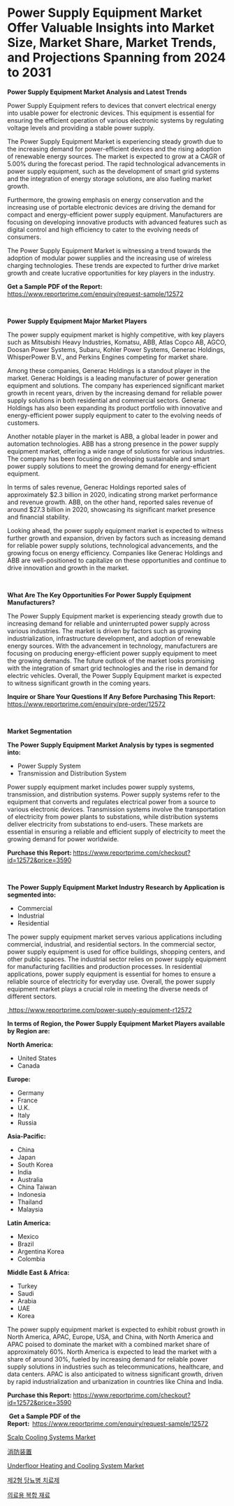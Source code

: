 <p><h1>Power Supply Equipment Market Offer Valuable Insights into Market Size, Market Share, Market Trends, and Projections Spanning from 2024 to 2031</h1></p><p><strong>Power Supply Equipment Market Analysis and Latest Trends</strong></p>
<p><p>Power Supply Equipment refers to devices that convert electrical energy into usable power for electronic devices. This equipment is essential for ensuring the efficient operation of various electronic systems by regulating voltage levels and providing a stable power supply.</p><p>The Power Supply Equipment Market is experiencing steady growth due to the increasing demand for power-efficient devices and the rising adoption of renewable energy sources. The market is expected to grow at a CAGR of 5.00% during the forecast period. The rapid technological advancements in power supply equipment, such as the development of smart grid systems and the integration of energy storage solutions, are also fueling market growth.</p><p>Furthermore, the growing emphasis on energy conservation and the increasing use of portable electronic devices are driving the demand for compact and energy-efficient power supply equipment. Manufacturers are focusing on developing innovative products with advanced features such as digital control and high efficiency to cater to the evolving needs of consumers.</p><p>The Power Supply Equipment Market is witnessing a trend towards the adoption of modular power supplies and the increasing use of wireless charging technologies. These trends are expected to further drive market growth and create lucrative opportunities for key players in the industry.</p></p>
<p><strong>Get a Sample PDF of the Report:&nbsp;</strong> <a href="https://www.reportprime.com/enquiry/request-sample/12572">https://www.reportprime.com/enquiry/request-sample/12572</a></p>
<p>&nbsp;</p>
<p><strong>Power Supply Equipment Major Market Players</strong></p>
<p><p>The power supply equipment market is highly competitive, with key players such as Mitsubishi Heavy Industries, Komatsu, ABB, Atlas Copco AB, AGCO, Doosan Power Systems, Subaru, Kohler Power Systems, Generac Holdings, WhisperPower B.V., and Perkins Engines competing for market share.</p><p>Among these companies, Generac Holdings is a standout player in the market. Generac Holdings is a leading manufacturer of power generation equipment and solutions. The company has experienced significant market growth in recent years, driven by the increasing demand for reliable power supply solutions in both residential and commercial sectors. Generac Holdings has also been expanding its product portfolio with innovative and energy-efficient power supply equipment to cater to the evolving needs of customers.</p><p>Another notable player in the market is ABB, a global leader in power and automation technologies. ABB has a strong presence in the power supply equipment market, offering a wide range of solutions for various industries. The company has been focusing on developing sustainable and smart power supply solutions to meet the growing demand for energy-efficient equipment.</p><p>In terms of sales revenue, Generac Holdings reported sales of approximately $2.3 billion in 2020, indicating strong market performance and revenue growth. ABB, on the other hand, reported sales revenue of around $27.3 billion in 2020, showcasing its significant market presence and financial stability.</p><p>Looking ahead, the power supply equipment market is expected to witness further growth and expansion, driven by factors such as increasing demand for reliable power supply solutions, technological advancements, and the growing focus on energy efficiency. Companies like Generac Holdings and ABB are well-positioned to capitalize on these opportunities and continue to drive innovation and growth in the market.</p></p>
<p>&nbsp;</p>
<p><strong>What Are The Key Opportunities For Power Supply Equipment Manufacturers?</strong></p>
<p><p>The Power Supply Equipment market is experiencing steady growth due to increasing demand for reliable and uninterrupted power supply across various industries. The market is driven by factors such as growing industrialization, infrastructure development, and adoption of renewable energy sources. With the advancement in technology, manufacturers are focusing on producing energy-efficient power supply equipment to meet the growing demands. The future outlook of the market looks promising with the integration of smart grid technologies and the rise in demand for electric vehicles. Overall, the Power Supply Equipment market is expected to witness significant growth in the coming years.</p></p>
<p><strong>Inquire or Share Your Questions If Any Before Purchasing This Report:</strong> <a href="https://www.reportprime.com/enquiry/pre-order/12572">https://www.reportprime.com/enquiry/pre-order/12572</a></p>
<p>&nbsp;</p>
<p><strong>Market Segmentation</strong></p>
<p><strong>The Power Supply Equipment Market Analysis by types is segmented into:</strong></p>
<p><ul><li>Power Supply System</li><li>Transmission and Distribution System</li></ul></p>
<p><p>Power supply equipment market includes power supply systems, transmission, and distribution systems. Power supply systems refer to the equipment that converts and regulates electrical power from a source to various electronic devices. Transmission systems involve the transportation of electricity from power plants to substations, while distribution systems deliver electricity from substations to end-users. These markets are essential in ensuring a reliable and efficient supply of electricity to meet the growing demand for power worldwide.</p></p>
<p><strong>Purchase this Report:&nbsp;</strong><a href="https://www.reportprime.com/checkout?id=12572&price=3590">https://www.reportprime.com/checkout?id=12572&price=3590</a></p>
<p>&nbsp;</p>
<p><strong>The Power Supply Equipment Market Industry Research by Application is segmented into:</strong></p>
<p><ul><li>Commercial</li><li>Industrial</li><li>Residential</li></ul></p>
<p><p>The power supply equipment market serves various applications including commercial, industrial, and residential sectors. In the commercial sector, power supply equipment is used for office buildings, shopping centers, and other public spaces. The industrial sector relies on power supply equipment for manufacturing facilities and production processes. In residential applications, power supply equipment is essential for homes to ensure a reliable source of electricity for everyday use. Overall, the power supply equipment market plays a crucial role in meeting the diverse needs of different sectors.</p></p>
<p><a href="https://www.reportprime.com/power-supply-equipment-r12572">&nbsp;https://www.reportprime.com/power-supply-equipment-r12572</a></p>
<p><strong>In terms of Region, the Power Supply Equipment Market Players available by Region are:</strong></p>
<p>
    <p> <strong> North America: </strong>
        <ul>
            <li>United States</li>
            <li>Canada</li>
        </ul>
        </p> 
    <p> <strong> Europe: </strong>
        <ul>
            <li>Germany</li>
            <li>France</li>
            <li>U.K.</li>
            <li>Italy</li>
            <li>Russia</li>
        </ul>
        </p> 
    <p> <strong> Asia-Pacific: </strong>
        <ul>
            <li>China</li>
            <li>Japan</li>
            <li>South Korea</li>
            <li>India</li>
            <li>Australia</li>
            <li>China Taiwan</li>
            <li>Indonesia</li>
            <li>Thailand</li>
            <li>Malaysia</li>
        </ul>
        </p> 
    <p> <strong> Latin America: </strong>
        <ul>
            <li>Mexico</li>
            <li>Brazil</li>
            <li>Argentina Korea</li>
            <li>Colombia</li>
        </ul>
        </p> 
    <p> <strong> Middle East & Africa: </strong>
        <ul>
            <li>Turkey</li>
            <li>Saudi</li>
            <li>Arabia</li>
            <li>UAE</li>
            <li>Korea</li>
        </ul>
    </p>
    </p>
<p><p>The power supply equipment market is expected to exhibit robust growth in North America, APAC, Europe, USA, and China, with North America and APAC poised to dominate the market with a combined market share of approximately 60%. North America is expected to lead the market with a share of around 30%, fueled by increasing demand for reliable power supply solutions in industries such as telecommunications, healthcare, and data centers. APAC is also anticipated to witness significant growth, driven by rapid industrialization and urbanization in countries like China and India.</p></p>
<p><strong>Purchase this Report: </strong><a href="https://www.reportprime.com/checkout?id=12572&price=3590">https://www.reportprime.com/checkout?id=12572&price=3590</a></p>
<p>&nbsp;<strong>Get a Sample PDF of the Report:&nbsp;&nbsp;</strong><a href="https://www.reportprime.com/enquiry/request-sample/12572">https://www.reportprime.com/enquiry/request-sample/12572</a></p>
<p><strong></strong></p>
<p><p><a href="https://www.linkedin.com/pulse/scalp-cooling-systems-market-trends-forecast-competitive-analysis-qguxe">Scalp Cooling Systems Market</a></p><p><a href="https://github.com/EthanMorar2011/Market-Research-Report-List-1/blob/main/478969974513.md">消防装置</a></p><p><a href="https://github.com/Sarissaschmalingtr6fz2739/Market-Research-Report-List-2/blob/main/underfloor-heating-and-cooling-system-market.md">Underfloor Heating and Cooling System Market</a></p><p><a href="https://github.com/WilburKihn5676/Market-Research-Report-List-1/blob/main/446683971022.md">제2형 당뇨병 치료제</a></p><p><a href="https://github.com/vseigx30c9a1j/Market-Research-Report-List-2/blob/main/436261071021.md">의료용 복합 재료</a></p></p>